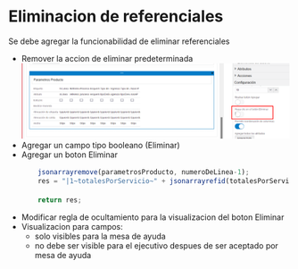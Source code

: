 # Eliminacion de referenciales

Se debe agregar la funcionabilidad de eliminar referenciales

-   Remover la accion de eliminar predeterminada
    ![Editar](Eliminar.png)
-   Agregar un campo tipo booleano (Eliminar)
-   Agregar un boton Eliminar
    ```javascript
        jsonarrayremove(parametrosProducto, numeroDeLinea-1);
        res = "|1~totalesPorServicio~" + jsonarrayrefid(totalesPorServicio) + "|";

        return res; 
    ```
-   Modificar regla de ocultamiento para la visualizacion del boton Eliminar 
-   Visualizacion para campos:
    * solo visibles para la mesa de ayuda 
    * no debe ser visible para el ejecutivo despues de ser aceptado por mesa de ayuda

